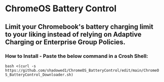 # **ChromeOS Battery Control**

## Limit your Chromebook's battery charging limit to your liking instead of relying on Adaptive Charging or Enterprise Group Policies.

### How to Install - Paste the below command in a Crosh Shell:

`bash <(curl -s https://github.com/shadowed1/ChromeOS_BatteryControl/edit/main/ChromeOS_BatteryControl_Downloader.sh)`

